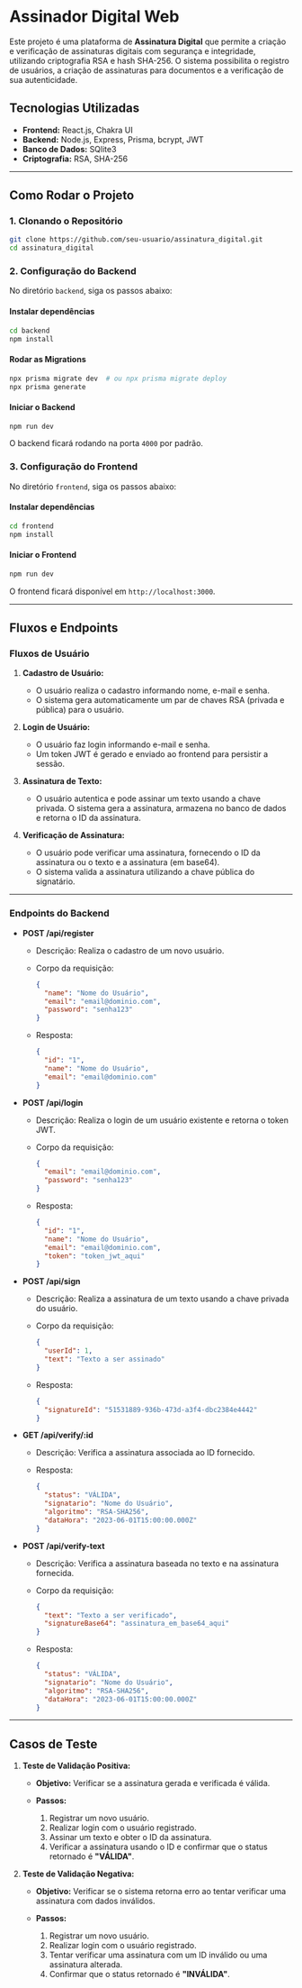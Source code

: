 # Assinador Digital Web

Este projeto é uma plataforma de **Assinatura Digital** que permite a criação e verificação de assinaturas digitais com segurança e integridade, utilizando criptografia RSA e hash SHA-256. O sistema possibilita o registro de usuários, a criação de assinaturas para documentos e a verificação de sua autenticidade.

## Tecnologias Utilizadas

- **Frontend:** React.js, Chakra UI
- **Backend:** Node.js, Express, Prisma, bcrypt, JWT
- **Banco de Dados:** SQlite3
- **Criptografia:** RSA, SHA-256

---

## Como Rodar o Projeto

### 1. Clonando o Repositório

```bash
git clone https://github.com/seu-usuario/assinatura_digital.git
cd assinatura_digital
````

### 2. Configuração do Backend

No diretório `backend`, siga os passos abaixo:

#### Instalar dependências

```bash
cd backend
npm install
```
#### Rodar as Migrations

```bash
npx prisma migrate dev  # ou npx prisma migrate deploy
npx prisma generate
```

#### Iniciar o Backend

```bash
npm run dev
```

O backend ficará rodando na porta `4000` por padrão.

### 3. Configuração do Frontend

No diretório `frontend`, siga os passos abaixo:

#### Instalar dependências

```bash
cd frontend
npm install
```

#### Iniciar o Frontend

```bash
npm run dev
```

O frontend ficará disponível em `http://localhost:3000`.

---

## Fluxos e Endpoints

### Fluxos de Usuário

1. **Cadastro de Usuário:**

   * O usuário realiza o cadastro informando nome, e-mail e senha.
   * O sistema gera automaticamente um par de chaves RSA (privada e pública) para o usuário.

2. **Login de Usuário:**

   * O usuário faz login informando e-mail e senha.
   * Um token JWT é gerado e enviado ao frontend para persistir a sessão.

3. **Assinatura de Texto:**

   * O usuário autentica e pode assinar um texto usando a chave privada. O sistema gera a assinatura, armazena no banco de dados e retorna o ID da assinatura.

4. **Verificação de Assinatura:**

   * O usuário pode verificar uma assinatura, fornecendo o ID da assinatura ou o texto e a assinatura (em base64).
   * O sistema valida a assinatura utilizando a chave pública do signatário.

---

### Endpoints do Backend

* **POST /api/register**

  * Descrição: Realiza o cadastro de um novo usuário.
  * Corpo da requisição:

    ```json
    {
      "name": "Nome do Usuário",
      "email": "email@dominio.com",
      "password": "senha123"
    }
    ```
  * Resposta:

    ```json
    {
      "id": "1",
      "name": "Nome do Usuário",
      "email": "email@dominio.com"
    }
    ```

* **POST /api/login**

  * Descrição: Realiza o login de um usuário existente e retorna o token JWT.
  * Corpo da requisição:

    ```json
    {
      "email": "email@dominio.com",
      "password": "senha123"
    }
    ```
  * Resposta:

    ```json
    {
      "id": "1",
      "name": "Nome do Usuário",
      "email": "email@dominio.com",
      "token": "token_jwt_aqui"
    }
    ```

* **POST /api/sign**

  * Descrição: Realiza a assinatura de um texto usando a chave privada do usuário.
  * Corpo da requisição:

    ```json
    {
      "userId": 1,
      "text": "Texto a ser assinado"
    }
    ```
  * Resposta:

    ```json
    {
      "signatureId": "51531889-936b-473d-a3f4-dbc2384e4442"
    }
    ```

* **GET /api/verify/\:id**

  * Descrição: Verifica a assinatura associada ao ID fornecido.
  * Resposta:

    ```json
    {
      "status": "VÁLIDA",
      "signatario": "Nome do Usuário",
      "algoritmo": "RSA-SHA256",
      "dataHora": "2023-06-01T15:00:00.000Z"
    }
    ```

* **POST /api/verify-text**

  * Descrição: Verifica a assinatura baseada no texto e na assinatura fornecida.
  * Corpo da requisição:

    ```json
    {
      "text": "Texto a ser verificado",
      "signatureBase64": "assinatura_em_base64_aqui"
    }
    ```
  * Resposta:

    ```json
    {
      "status": "VÁLIDA",
      "signatario": "Nome do Usuário",
      "algoritmo": "RSA-SHA256",
      "dataHora": "2023-06-01T15:00:00.000Z"
    }
    ```

---

## Casos de Teste

1. **Teste de Validação Positiva:**

   * **Objetivo:** Verificar se a assinatura gerada e verificada é válida.
   * **Passos:**

     1. Registrar um novo usuário.
     2. Realizar login com o usuário registrado.
     3. Assinar um texto e obter o ID da assinatura.
     4. Verificar a assinatura usando o ID e confirmar que o status retornado é **"VÁLIDA"**.

2. **Teste de Validação Negativa:**

   * **Objetivo:** Verificar se o sistema retorna erro ao tentar verificar uma assinatura com dados inválidos.
   * **Passos:**

     1. Registrar um novo usuário.
     2. Realizar login com o usuário registrado.
     3. Tentar verificar uma assinatura com um ID inválido ou uma assinatura alterada.
     4. Confirmar que o status retornado é **"INVÁLIDA"**.
